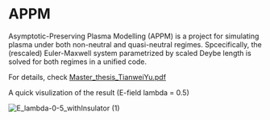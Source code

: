 # APPM
Asymptotic-Preserving Plasma Modelling (APPM) is a project for simulating plasma under both non-neutral and quasi-neutral regimes. 
Spcecifically, the (rescaled) Euler-Maxwell system parametrized by scaled Deybe length is solved for both regimes in a unified code.

For details, check 
[Master_thesis_TianweiYu.pdf](https://github.com/TianweiCSE/APPM/files/9423681/Master_thesis_TianweiYu.pdf)

A quick visulization of the result (E-field lambda = 0.5)

![E_lambda-0-5_withInsulator (1)](https://user-images.githubusercontent.com/59021698/186666005-cef9b4e5-308e-434e-8b60-ff1dd65b4464.gif)
